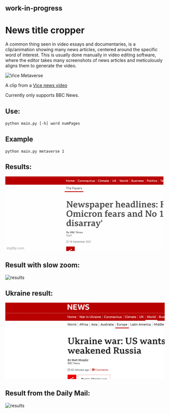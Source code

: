 ## work-in-progress

# News title cropper

A common thing seen in video essays and documentaries, is a clip/animation showing many news articles, centered around the specific word of interest. This is usually done manually in video editing software, where the editor takes many screenshots of news articles and meticulously aligns them to generate the video.

![Vice Metaverse](media/Vox-Metaverse.gif)

A clip from a [Vice news video](https://www.youtube.com/watch?v=bolyiGMcjBs&t=158s&ab_channel=VICENews)

Currently only supports BBC News.

## Use:

    python main.py [-h] word numPages

## Example

    python main.py metaverse 1

## Results:

![results](media/Omicron.gif)

## Result with slow zoom:

![results](media/OmicronZoom.gif)

## Ukraine result:

![results](media/Ukraine.gif)

## Result from the Daily Mail:

![results](media/Omicron-DM.gif)
